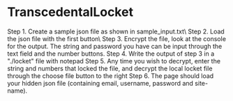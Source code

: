 # TranscedentalLocket

Step 1. Create a sample json file as shown in sample_input.txt\\
Step 2. Load the json file with the first button\\
Step 3. Encrypt the file, look at the console for the output. The string and password you have can be input through the text field and the number buttons.
Step 4. Write the output of step 3 in a "./locket" file with notepad
Step 5. Any time you wish to decrypt, enter the string and numbers that locked the file, and decrypt the local locket file through the choose file button to the right
Step 6. The page should load your hidden json file (containing email, username, password and site-name).
